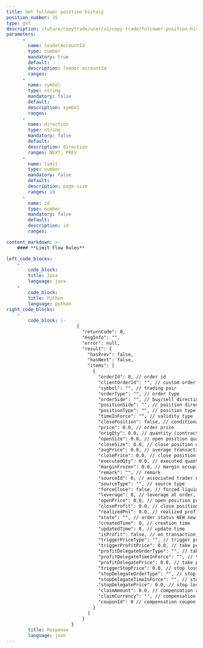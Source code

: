 ```yaml
---
title: Get follower position history
position_number: 35
type: get
description: /future/copytrade/user/v1/copy-trade/follower-position-history
parameters:
      -
        name: leaderAccountId
        type: number
        mandatory: true
        default:
        description: leader accountId
        ranges:
      -
        name: symbol
        type: string
        mandatory: false
        default:
        description: symbol
        ranges:
      -
        name: direction
        type: string
        mandatory: false
        default:
        description: direction
        ranges: NEXT, PREV
      -
        name: limit
        type: number
        mandatory: false
        default:
        description: page size
        ranges: 10
      -
        name: id
        type: number
        mandatory: false
        default:
        description: id
        ranges:

content_markdown: >-
    #### **Limit Flow Rules**

left_code_blocks:
    -
        code_block:
        title: Java
        language: java
    -
        code_block:
        title: Python
        language: python
right_code_blocks:
    -
        code_block: |-
                          {
                            "returnCode": 0,
                            "msgInfo": "",
                            "error": null,
                            "result": {
                              "hasPrev": false,
                              "hasNext": false,
                              "items": [
                                {
                                  "orderId": 0, // order id
                                  "clientOrderId": "", // custom order id
                                  "symbol": "", // trading pair
                                  "orderType": "", // order type
                                  "orderSide": "", // buy/sell direction
                                  "positionSide": "", // position direction
                                  "positionType": "", // position type
                                  "timeInForce": "", // validity type
                                  "closePosition": false, // conditional close all positions
                                  "price": 0.0, // order price
                                  "origQty": 0.0, // quantity (contracts)
                                  "openSize": 0.0, // open position quantity
                                  "closeSize": 0.0, // close position quantity
                                  "avgPrice": 0.0, // average transaction price
                                  "closePrice": 0.0, // close position price
                                  "executedQty": 0.0, // executed quantity (contracts)
                                  "marginFrozen": 0.0, // margin occupied
                                  "remark": "", // remark
                                  "sourceId": 0, // associated trader order id
                                  "sourceType": "", // source type
                                  "forceClose": false, // forced liquidation order
                                  "leverage": 0, // leverage at order, 0 means historical data, no leverage stored
                                  "openPrice": 0.0, // open position price, calculated from close average price
                                  "closeProfit": 0.0, // close position profit and loss
                                  "realizedPnl": 0.0, // realized profit and loss
                                  "state": "", // order status NEW new order (not filled) PARTIALLY_FILLED partially filled PARTIALLY_CANCELED partially canceled FILLED fully filled CANCELED canceled REJECTED order failed EXPIRED expired
                                  "createdTime": 0, // creation time
                                  "updatedTime": 0, // update time
                                  "isProfit": false, // on transaction, whether triggered take profit/stop loss order, if copy trading, set corresponding price directly, do not set isProfit
                                  "triggerPriceType": "", // trigger price type INDEX_PRICE index price MARK_PRICE mark price LATEST_PRICE latest price
                                  "triggerProfitPrice": 0.0, // take profit trigger price
                                  "profitDelegateOrderType": "", // take profit delegate order type LIMIT MARKET
                                  "profitDelegateTimeInForce": "", // take profit delegate validity type 1 GTC 2 FOK 3 IOC 4 GTX
                                  "profitDelegatePrice": 0.0, // take profit delegate order price
                                  "triggerStopPrice": 0.0, // stop loss trigger price
                                  "stopDelegateOrderType": "", // stop loss delegate order type LIMIT MARKET
                                  "stopDelegateTimeInForce": "", // stop loss delegate validity type 1 GTC 2 FOK 3 IOC 4 GTX
                                  "stopDelegatePrice": 0.0, // stop loss delegate price
                                  "claimAmount": 0.0, // compensation amount
                                  "claimCurrency": "", // compensation currency
                                  "couponId": 0 // compensation coupon ID
                                }
                              ]
                            }
                        }
        title: Response
        language: json
---
```

